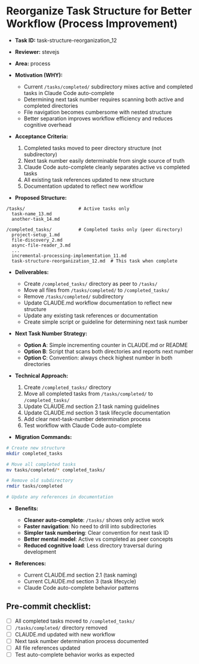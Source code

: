 # Reorganize Task Structure for Better Workflow (Process Improvement)

* **Task ID:** task-structure-reorganization_12
* **Reviewer:** stevejs  
* **Area:** process
* **Motivation (WHY):**
  - Current `/tasks/completed/` subdirectory mixes active and completed tasks in Claude Code auto-complete
  - Determining next task number requires scanning both active and completed directories
  - File navigation becomes cumbersome with nested structure
  - Better separation improves workflow efficiency and reduces cognitive overhead

* **Acceptance Criteria:**
  1. Completed tasks moved to peer directory structure (not subdirectory)
  2. Next task number easily determinable from single source of truth
  3. Claude Code auto-complete cleanly separates active vs completed tasks
  4. All existing task references updated to new structure
  5. Documentation updated to reflect new workflow

* **Proposed Structure:**
```
/tasks/                    # Active tasks only
  task-name_13.md
  another-task_14.md
  
/completed_tasks/          # Completed tasks only (peer directory)
  project-setup_1.md
  file-discovery_2.md
  async-file-reader_3.md
  ...
  incremental-processing-implementation_11.md
  task-structure-reorganization_12.md  # This task when complete
```

* **Deliverables:**
  - Create `/completed_tasks/` directory as peer to `/tasks/`
  - Move all files from `/tasks/completed/` to `/completed_tasks/`
  - Remove `/tasks/completed/` subdirectory
  - Update CLAUDE.md workflow documentation to reflect new structure
  - Update any existing task references or documentation
  - Create simple script or guideline for determining next task number

* **Next Task Number Strategy:**
  - **Option A**: Simple incrementing counter in CLAUDE.md or README
  - **Option B**: Script that scans both directories and reports next number
  - **Option C**: Convention: always check highest number in both directories

* **Technical Approach:**
  1. Create `/completed_tasks/` directory
  2. Move all completed tasks from `/tasks/completed/` to `/completed_tasks/`
  3. Update CLAUDE.md section 2.1 task naming guidelines
  4. Update CLAUDE.md section 3 task lifecycle documentation
  5. Add clear next-task-number determination process
  6. Test workflow with Claude Code auto-complete

* **Migration Commands:**
```bash
# Create new structure
mkdir completed_tasks

# Move all completed tasks
mv tasks/completed/* completed_tasks/

# Remove old subdirectory
rmdir tasks/completed

# Update any references in documentation
```

* **Benefits:**
  - **Cleaner auto-complete**: `/tasks/` shows only active work
  - **Faster navigation**: No need to drill into subdirectories
  - **Simpler task numbering**: Clear convention for next task ID
  - **Better mental model**: Active vs completed as peer concepts
  - **Reduced cognitive load**: Less directory traversal during development

* **References:**
  - Current CLAUDE.md section 2.1 (task naming)
  - Current CLAUDE.md section 3 (task lifecycle)
  - Claude Code auto-complete behavior patterns

## Pre-commit checklist:
- [ ] All completed tasks moved to `/completed_tasks/`
- [ ] `/tasks/completed/` directory removed
- [ ] CLAUDE.md updated with new workflow
- [ ] Next task number determination process documented
- [ ] All file references updated
- [ ] Test auto-complete behavior works as expected